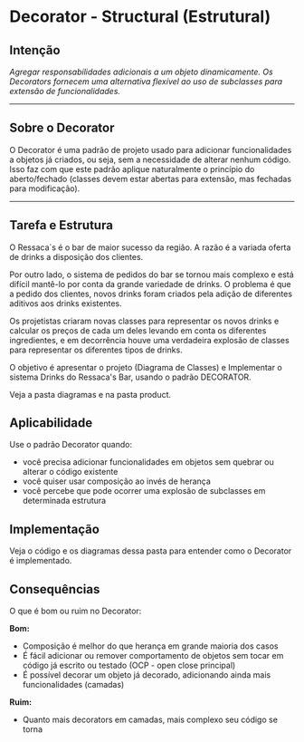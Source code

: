 # Decorator - Structural (Estrutural)

## Intenção

_Agregar responsabilidades adicionais a um objeto dinamicamente. Os Decorators fornecem uma alternativa flexível ao uso de subclasses para extensão de funcionalidades._

---

## Sobre o Decorator

O Decorator é uma padrão de projeto usado para adicionar funcionalidades a objetos já criados, ou seja, sem a necessidade de alterar nenhum código. Isso faz com que este padrão aplique naturalmente o princípio do aberto/fechado (classes devem estar abertas para extensão, mas fechadas para modificação).

---

## Tarefa e Estrutura

O Ressaca`s é o bar de maior sucesso da região. A razão é a variada oferta de drinks a disposição dos clientes.

Por outro lado, o sistema de pedidos do bar se tornou mais complexo e está difícil mantê-lo por conta da grande variedade de drinks. O problema é que a pedido dos clientes, novos drinks foram criados pela adição de diferentes aditivos aos drinks existentes.

Os projetistas criaram novas classes para representar os novos drinks e calcular os preços de cada um deles levando em conta os diferentes ingredientes, e em decorrência houve uma verdadeira explosão de classes para representar os diferentes tipos de drinks.

O objetivo é apresentar o projeto (Diagrama de Classes) e Implementar o sistema Drinks do Ressaca's Bar, usando o padrão DECORATOR.

Veja a pasta diagramas e na pasta product.

## Aplicabilidade

Use o padrão Decorator quando:

- você precisa adicionar funcionalidades em objetos sem quebrar ou alterar o código existente
- você quiser usar composição ao invés de herança
- você percebe que pode ocorrer uma explosão de subclasses em determinada estrutura

## Implementação

Veja o código e os diagramas dessa pasta para entender como o Decorator é implementado.

## Consequências

O que é bom ou ruim no Decorator:

**Bom:**

- Composição é melhor do que herança em grande maioria dos casos
- É fácil adicionar ou remover comportamento de objetos sem tocar em código já escrito ou testado (OCP - open close principal)
- É possível decorar um objeto já decorado, adicionando ainda mais funcionalidades (camadas)

**Ruim:**

- Quanto mais decorators em camadas, mais complexo seu código se torna
